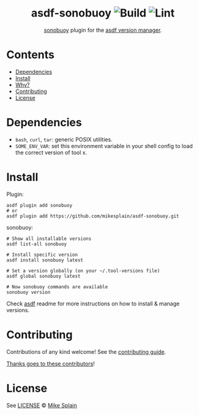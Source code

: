 <div align="center">

# asdf-sonobuoy ![Build](https://github.com/mikesplain/asdf-sonobuoy/workflows/Build/badge.svg) ![Lint](https://github.com/mikesplain/asdf-sonobuoy/workflows/Lint/badge.svg)

[sonobuoy](https://github.com/mikesplain/sonobuoy) plugin for the [asdf version manager](https://asdf-vm.com).

</div>

# Contents

- [Dependencies](#dependencies)
- [Install](#install)
- [Why?](#why)
- [Contributing](#contributing)
- [License](#license)

# Dependencies

- `bash`, `curl`, `tar`: generic POSIX utilities.
- `SOME_ENV_VAR`: set this environment variable in your shell config to load the correct version of tool x.

# Install

Plugin:

```shell
asdf plugin add sonobuoy
# or
asdf plugin add https://github.com/mikesplain/asdf-sonobuoy.git
```

sonobuoy:

```shell
# Show all installable versions
asdf list-all sonobuoy

# Install specific version
asdf install sonobuoy latest

# Set a version globally (on your ~/.tool-versions file)
asdf global sonobuoy latest

# Now sonobuoy commands are available
sonobuoy version
```

Check [asdf](https://github.com/asdf-vm/asdf) readme for more instructions on how to
install & manage versions.

# Contributing

Contributions of any kind welcome! See the [contributing guide](contributing.md).

[Thanks goes to these contributors](https://github.com/mikesplain/asdf-sonobuoy/graphs/contributors)!

# License

See [LICENSE](LICENSE) © [Mike Splain](https://github.com/mikesplain/)

